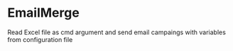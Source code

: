 # EmailMerge
Read Excel file as cmd argument and send email campaings with variables from configuration file
